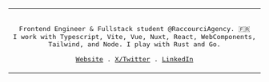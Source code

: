 <table>
  <tr>
  <td>
<p align="center">
  <samp>
    <br/>
    Frontend Engineer & Fullstack student @RaccourciAgency. 🇫🇷<br/>
    I work with Typescript, Vite, Vue, Nuxt, React, WebComponents, Tailwind, and Node. I play with Rust and Go. <br/>
    <br/>
    <a href="https://www.xavhm.foo" target="_blank" rel="noopener">Website</a> .
    <a href="https://x.com/_xavhm" target="_blank" rel="noopener">X/Twitter</a> .
    <a href="https://www.linkedin.com/in/xavhm/" target="_blank" rel="noopener">LinkedIn</a>
  </samp>
</p>
</td>
</tr>
</table>
